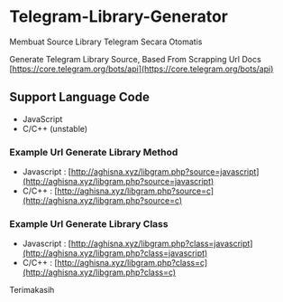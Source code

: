 # Telegram-Library-Generator
Membuat Source Library Telegram Secara Otomatis

Generate Telegram Library Source, Based From Scrapping Url Docs [https://core.telegram.org/bots/api](https://core.telegram.org/bots/api)

## Support Language Code
* JavaScript
* C/C++ (unstable)

### Example Url Generate Library Method
* Javascript : [http://aghisna.xyz/libgram.php?source=javascript](http://aghisna.xyz/libgram.php?source=javascript)
* C/C++ : [http://aghisna.xyz/libgram.php?source=c](http://aghisna.xyz/libgram.php?source=c)

### Example Url Generate Library Class
* Javascript : [http://aghisna.xyz/libgram.php?class=javascript](http://aghisna.xyz/libgram.php?class=javascript)
* C/C++ : [http://aghisna.xyz/libgram.php?class=c](http://aghisna.xyz/libgram.php?class=c)

Terimakasih
